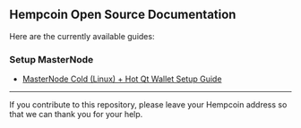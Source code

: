 ## Hempcoin Open Source Documentation

Here are the currently available guides:

### Setup MasterNode
 * [MasterNode Cold (Linux) + Hot Qt Wallet Setup Guide](guides/mn_setup_hot_cold_wallet.md)


----

If you contribute to this repository, please leave your Hempcoin address so that we can thank you for your help.
